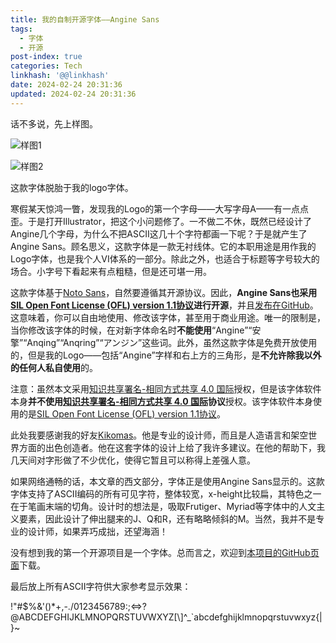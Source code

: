 ```yaml
---
title: 我的自制开源字体——Angine Sans
tags:
  - 字体
  - 开源
post-index: true
categories: Tech
linkhash: '@@linkhash'
date: 2024-02-24 20:31:36
updated: 2024-02-24 20:31:36
---
```

话不多说，先上样图。

![样图1](https://ooo.0x0.ooo/2024/02/24/OyiJ3v.png)

![样图2](https://ooo.0x0.ooo/2024/02/24/OyipGY.png)

这款字体脱胎于我的logo字体。

寒假某天惊鸿一瞥，发现我的Logo的第一个字母——大写字母A——有一点点歪。于是打开Illustrator，把这个小问题修了。一不做二不休，既然已经设计了Angine几个字母，为什么不把ASCII这几十个字符都画一下呢？于是就产生了Angine Sans。顾名思义，这款字体是一款无衬线体。它的本职用途是用作我的Logo字体，也是我个人VI体系的一部分。除此之外，也适合于标题等字号较大的场合。小字号下看起来有点粗糙，但是还可堪一用。

这款字体基于[Noto Sans](https://fonts.google.com/noto)，自然要遵循其开源协议。因此，**Angine Sans也采用[SIL Open Font License (OFL) version 1.1协议](https://openfontlicense.org/)进行开源**，并且[发布在GitHub](https://github.com/angine04/angine-sans)。这意味着，你可以自由地使用、修改该字体，甚至用于商业用途。唯一的限制是，当你修改该字体的时候，在对新字体命名时**不能使用**“Angine”“安擎”“Anqing”“Anqring”“アンジン”这些词。此外，虽然这款字体是免费开放使用的，但是我的Logo——包括“Angine”字样和右上方的三角形，是**不允许除我以外的任何人私自使用**的。

注意：虽然本文采用[知识共享署名-相同方式共享 4.0 国际](http://creativecommons.org/licenses/by-sa/4.0/?ref=chooser-v1)授权，但是该字体软件本身**并不使用[知识共享署名-相同方式共享 4.0 国际](http://creativecommons.org/licenses/by-sa/4.0/?ref=chooser-v1)协议**授权。该字体软件本身使用的是[SIL Open Font License (OFL) version 1.1协议](https://openfontlicense.org/)。

此处我要感谢我的好友[Kikomas](https://kikomas.art)。他是专业的设计师，而且是人造语言和架空世界方面的出色创造者。他在这套字体的设计上给了我许多建议。在他的帮助下，我几天间对字形做了不少优化，使得它暂且可以称得上差强人意。

如果网络通畅的话，本文章的西文部分，字体正是使用Angine Sans显示的。这款字体支持了ASCII编码的所有可见字符，整体较宽，x-height比较扁，其特色之一在于笔画末端的切角。设计时的想法是，吸取Frutiger、Myriad等字体中的人文主义要素，因此设计了伸出腿来的J、Q和R，还有略略倾斜的M。当然，我并不是专业的设计师，如果弄巧成拙，还望海涵！

没有想到我的第一个开源项目是一个字体。总而言之，欢迎到[本项目的GitHub页面](https://github.com/angine04/angine-sans)下载。

最后放上所有ASCII字符供大家参考显示效果：

!"#$%&'()*+,-./0123456789:;<=>?@ABCDEFGHIJKLMNOPQRSTUVWXYZ[\\]^_`abcdefghijklmnopqrstuvwxyz{|}~


<style>
  @font-face{
    font-family: 'Angine Sans';
    src: local('Angine Sans'), url("#{config.root}font/AngineSans.otf");
  }
  #post-bg{
  font-family: 'Angine Sans', 'Noto Sans', 'San Francisco', 'Arial', 'Helvetica', 'Droid Sans', 'Noto Sans SC', 'PingFang SC', 'Noto Sans JP', 'Microsoft Yahei', 'sans-serif' !important;
  }
</style>